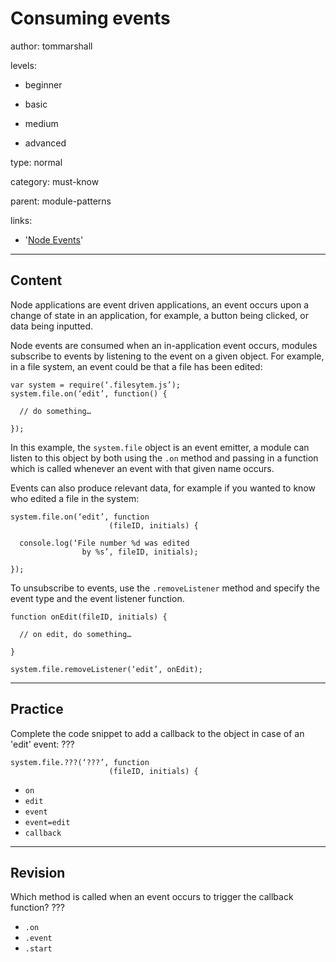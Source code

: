 # Consuming events
author: tommarshall

levels:

  - beginner

  - basic

  - medium

  - advanced

type: normal

category: must-know

parent: module-patterns

links:
- '[Node Events](https://nodesource.com/blog/understanding-the-nodejs-event-loop/)'

---
## Content
Node applications are event driven applications, an event occurs upon a change of state in an application, for example, a button being clicked, or data being inputted.

Node events are consumed when an in-application event occurs, modules subscribe to events by listening to the event on a given object. For example, in a file system, an event could be that a file has been edited:

```
var system = require(‘.filesytem.js’);
system.file.on(‘edit’, function() {

  // do something…

});
```
In this example, the `system.file` object is an event emitter, a module can listen to this object by both using the `.on` method and passing in a function which is called whenever an event with that given name occurs.

Events can also produce relevant data, for example if you wanted to know who edited a file in the system:
```
system.file.on(‘edit’, function
                      (fileID, initials) {

  console.log(‘File number %d was edited
                by %s’, fileID, initials);

});
```

To unsubscribe to events, use the `.removeListener`  method and specify the event type and the event listener function.
```
function onEdit(fileID, initials) {

  // on edit, do something…

}

system.file.removeListener(‘edit’, onEdit);
```


---
## Practice

Complete the code snippet to add a callback to the object in case of an 'edit' event:
???

```
system.file.???(‘???’, function
                      (fileID, initials) {
```
* `on`
* `edit`
* `event`
* `event=edit`
* `callback`
---
## Revision

Which method is called when an event occurs to trigger the callback function?
???

* `.on`
* `.event`
* `.start`
